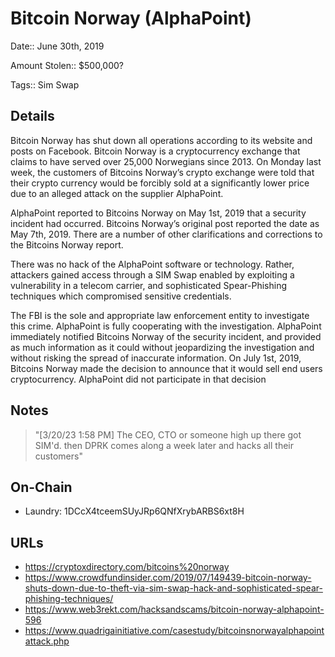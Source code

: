 # Bitcoin Norway (AlphaPoint)

Date:: June 30th, 2019

Amount Stolen:: $500,000?

Tags:: Sim Swap


## Details


Bitcoin Norway has shut down all operations according to its website and posts on Facebook. Bitcoin Norway is a cryptocurrency exchange that claims to have served over 25,000 Norwegians since 2013.  On Monday last week, the customers of Bitcoins Norway’s crypto exchange were told that their crypto currency would be forcibly sold at a significantly lower price due to an alleged attack on the supplier AlphaPoint. 

AlphaPoint reported to Bitcoins Norway on May 1st, 2019 that a security incident had occurred. Bitcoins Norway’s original post reported the date as May 7th, 2019.  There are a number of other clarifications and corrections to the Bitcoins Norway report. 

There was no hack of the AlphaPoint software or technology. Rather, attackers gained access through a SIM Swap enabled by exploiting a vulnerability in a telecom carrier, and sophisticated Spear-Phishing techniques which compromised sensitive credentials.  

The FBI is the sole and appropriate law enforcement entity to investigate this crime.  AlphaPoint is fully cooperating with the investigation. AlphaPoint immediately notified Bitcoins Norway of the security incident, and provided as much information as it could without jeopardizing the investigation and without risking the spread of inaccurate information. On July 1st, 2019, Bitcoins Norway made the decision to announce that it would sell end users cryptocurrency.  AlphaPoint did not participate in that decision

## Notes

> "[3/20/23 1:58 PM] The CEO, CTO or someone high up there got SIM'd. then DPRK comes along a week later and hacks all their customers"


## On-Chain

- Laundry: 1DCcX4tceemSUyJRp6QNfXrybARBS6xt8H


## URLs

- https://cryptoxdirectory.com/bitcoins%20norway
- https://www.crowdfundinsider.com/2019/07/149439-bitcoin-norway-shuts-down-due-to-theft-via-sim-swap-hack-and-sophisticated-spear-phishing-techniques/
- https://www.web3rekt.com/hacksandscams/bitcoin-norway-alphapoint-596
- https://www.quadrigainitiative.com/casestudy/bitcoinsnorwayalphapointattack.php
